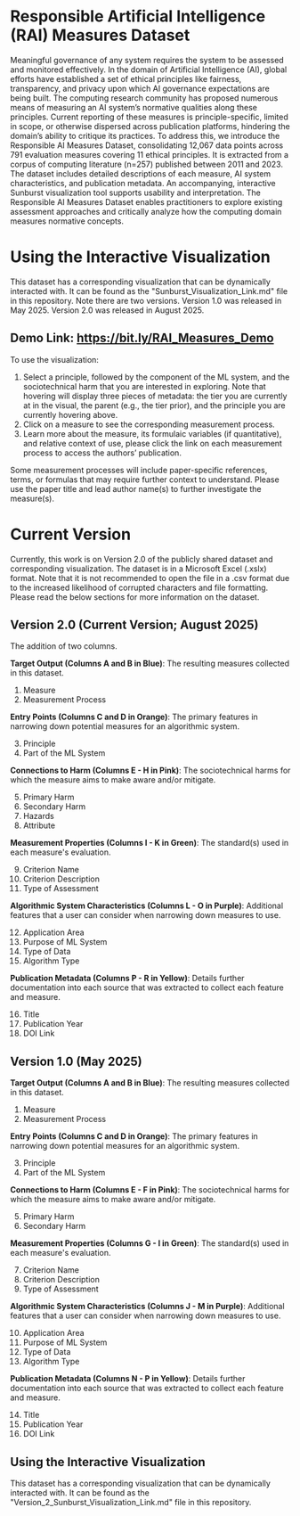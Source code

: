 # Responsible Artificial Intelligence (RAI) Measures Dataset

Meaningful governance of any system requires the system to be assessed and monitored effectively. In the domain of Artificial Intelligence (AI), global efforts have established a set of ethical principles like fairness, transparency, and privacy upon which AI governance expectations are being built. The computing research community has proposed numerous means of measuring an AI system’s normative qualities along these principles. Current reporting of these measures is principle-specific, limited in scope, or otherwise dispersed across publication platforms, hindering the domain’s ability to critique its practices. To address this, we introduce the Responsible AI Measures Dataset, consolidating 12,067 data points across 791 evaluation measures covering 11 ethical principles. It is extracted from a corpus of computing literature (n=257) published between 2011 and 2023. The dataset includes detailed descriptions of each measure, AI system characteristics, and publication metadata. An accompanying, interactive Sunburst visualization tool supports usability and interpretation. The Responsible AI Measures Dataset enables practitioners to explore existing assessment approaches and critically analyze how the computing domain measures normative concepts.

# Using the Interactive Visualization
This dataset has a corresponding visualization that can be dynamically interacted with. It can be found as the "Sunburst_Visualization_Link.md" file in this repository. Note there are two versions. Version 1.0 was released in May 2025. Version 2.0 was released in August 2025.

## Demo Link: https://bit.ly/RAI_Measures_Demo

To use the visualization:

1. Select a principle, followed by the component of the ML system, and the sociotechnical harm that you are interested in exploring. Note that hovering will display three pieces of metadata: the tier you are currently at in the visual, the parent (e.g., the tier prior), and the principle you are currently hovering above.
2. Click on a measure to see the corresponding measurement process.
3. Learn more about the measure, its formulaic variables (if quantitative), and relative context of use, please click the link on each measurement process to access the authors’ publication.

Some measurement processes will include paper-specific references, terms, or formulas that may require further context to understand. Please use the paper title and lead author name(s) to further investigate the measure(s).

# Current Version 

Currently, this work is on Version 2.0 of the publicly shared dataset and corresponding visualization. The dataset is in a Microsoft Excel (.xslx) format. Note that it is not recommended to open the file in a .csv format due to the increased likelihood of corrupted characters and file formatting. Please read the below sections for more information on the dataset.

## **Version 2.0 (Current Version; August 2025)**

The addition of two columns.

**Target Output (Columns A and B in Blue)**: The resulting measures collected in this dataset.
  1. Measure
  2. Measurement Process
     
**Entry Points (Columns C and D in Orange)**: The primary features in narrowing down potential measures for an algorithmic system.

  3. Principle
  4. Part of the ML System

**Connections to Harm (Columns E - H in Pink)**: The sociotechnical harms for which the measure aims to make aware and/or mitigate.

  5. Primary Harm
  6. Secondary Harm
  7. Hazards
  8. Attribute

**Measurement Properties (Columns I - K in Green)**: The standard(s) used in each measure's evaluation.

  9. Criterion Name 
  10. Criterion Description 
  11. Type of Assessment

**Algorithmic System Characteristics (Columns L - O in Purple)**: Additional features that a user can consider when narrowing down measures to use.

  12. Application Area
  13. Purpose of ML System 
  14. Type of Data
  15. Algorithm Type

**Publication Metadata (Columns P - R in Yellow)**: Details further documentation into each source that was extracted to collect each feature and measure.

  16. Title
  17. Publication Year
  18. DOI Link

## **Version 1.0 (May 2025)**

**Target Output (Columns A and B in Blue)**: The resulting measures collected in this dataset.
  1. Measure
  2. Measurement Process
     
**Entry Points (Columns C and D in Orange)**: The primary features in narrowing down potential measures for an algorithmic system.

  3. Principle
  4. Part of the ML System

**Connections to Harm (Columns E - F in Pink)**: The sociotechnical harms for which the measure aims to make aware and/or mitigate.

  5. Primary Harm
  6. Secondary Harm

**Measurement Properties (Columns G - I in Green)**: The standard(s) used in each measure's evaluation.

  7. Criterion Name 
  8. Criterion Description 
  9. Type of Assessment

**Algorithmic System Characteristics (Columns J - M in Purple)**: Additional features that a user can consider when narrowing down measures to use.

  10. Application Area
  11. Purpose of ML System 
  12. Type of Data
  13. Algorithm Type

**Publication Metadata (Columns N - P in Yellow)**: Details further documentation into each source that was extracted to collect each feature and measure.

  14. Title
  15. Publication Year
  16. DOI Link

## Using the Interactive Visualization
This dataset has a corresponding visualization that can be dynamically interacted with. It can be found as the "Version_2_Sunburst_Visualization_Link.md" file in this repository.
